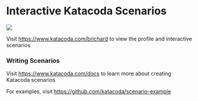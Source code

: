 # Interactive Katacoda Scenarios

[![](http://shields.katacoda.com/katacoda/brichard/count.svg)](https://www.katacoda.com/brichard "Get your profile on Katacoda.com")

Visit https://www.katacoda.com/brichard to view the profile and interactive scenarios

### Writing Scenarios
Visit https://www.katacoda.com/docs to learn more about creating Katacoda scenarios

For examples, visit https://github.com/katacoda/scenario-example
